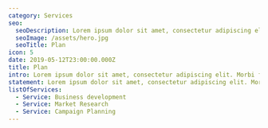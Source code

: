 ```yaml
---
category: Services
seo:
  seoDescription: Lorem ipsum dolor sit amet, consectetur adipiscing elit. Morbi fermentum auctor magna et laoreet. Morbi ultrices quam sed nisi porttitor sollicitudin
  seoImage: /assets/hero.jpg
  seoTitle: Plan
icon: 5
date: 2019-05-12T23:00:00.000Z
title: Plan
intro: Lorem ipsum dolor sit amet, consectetur adipiscing elit. Morbi fermentum auctor magna et laoreet. Morbi ultrices quam sed nisi porttitor sollicitudin
statement: Lorem ipsum dolor sit amet, consectetur adipiscing elit. Morbi fermentum auctor magna et laoreet. Morbi ultrices quam sed nisi porttitor sollicitudin
listOfServices:
  - Service: Business development
  - Service: Market Research
  - Service: Campaign Planning
---
```

